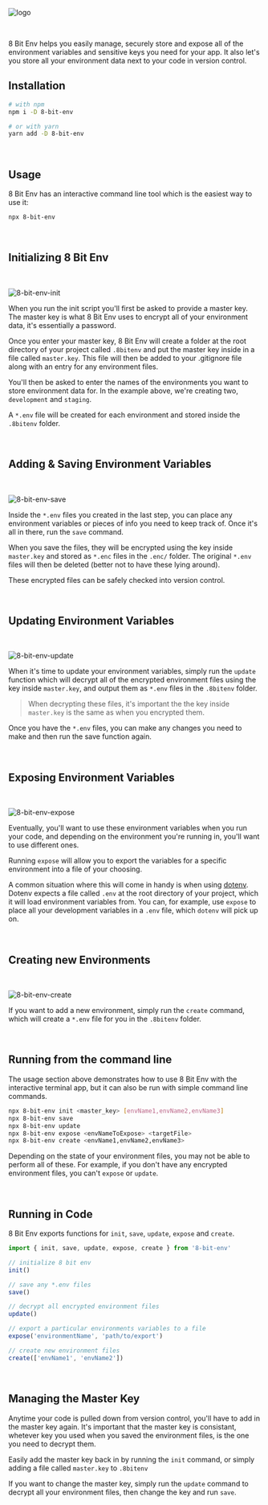 ![logo](https://user-images.githubusercontent.com/13106307/110695039-00589f80-81af-11eb-8f04-dcfca384075f.png)

<br />

8 Bit Env helps you easily manage, securely store and expose all of the environment variables and sensitive keys you need for your app. It also let's you store all your environment data next to your code in version control.

## Installation

```bash
# with npm
npm i -D 8-bit-env

# or with yarn
yarn add -D 8-bit-env
```

<br />

## Usage

8 Bit Env has an interactive command line tool which is the easiest way to use it:

```bash
npx 8-bit-env
```

<br />

## Initializing 8 Bit Env

<br />

![8-bit-env-init](https://user-images.githubusercontent.com/13106307/110694325-1023b400-81ae-11eb-8c73-2e63c1fee516.gif)

When you run the init script you'll first be asked to provide a master key. The master key is what 8 Bit Env uses to encrypt all of your environment data, it's essentially a password.

Once you enter your master key, 8 Bit Env will create a folder at the root directory of your project called `.8bitenv` and put the master key inside in a file called `master.key`. This file will then be added to your .gitignore file along with an entry for any environment files.

You'll then be asked to enter the names of the environments you want to store environment data for. In the example above, we're creating two, `development` and `staging`.

A `*.env` file will be created for each environment and stored inside the `.8bitenv` folder.

<br />

## Adding & Saving Environment Variables

<br />

![8-bit-env-save](https://user-images.githubusercontent.com/13106307/110694356-187bef00-81ae-11eb-8f7c-5e36df0885eb.gif)

Inside the `*.env` files you created in the last step, you can place any environment variables or pieces of info you need to keep track of. Once it's all in there, run the `save` command.

When you save the files, they will be encrypted using the key inside `master.key` and stored as `*.enc` files in the `.enc/` folder. The original `*.env` files will then be deleted (better not to have these lying around).

These encrypted files can be safely checked into version control.

<br />

## Updating Environment Variables

<br />

![8-bit-env-update](https://user-images.githubusercontent.com/13106307/110694384-1fa2fd00-81ae-11eb-9b49-fac0b08c0334.gif)

When it's time to update your environment variables, simply run the `update` function which will decrypt all of the encrypted environment files using the key inside `master.key`, and output them as `*.env` files in the `.8bitenv` folder.

> When decrypting these files, it's important the the key inside `master.key` is the same as when you encrypted them.

Once you have the `*.env` files, you can make any changes you need to make and then run the save function again.

<br />

## Exposing Environment Variables

<br />

![8-bit-env-expose](https://user-images.githubusercontent.com/13106307/110694400-2598de00-81ae-11eb-9cf4-aebecb0a0650.gif)

Eventually, you'll want to use these environment variables when you run your code, and depending on the environment you're running in, you'll want to use different ones.

Running `expose` will allow you to export the variables for a specific environment into a file of your choosing.

A common situation where this will come in handy is when using [dotenv](https://www.npmjs.com/package/dotenv). Dotenv expects a file called `.env` at the root directory of your project, which it will load environment variables from. You can, for example, use `expose` to place all your development variables in a `.env` file, which `dotenv` will pick up on.

<br />

## Creating new Environments

<br />

![8-bit-env-create](https://user-images.githubusercontent.com/13106307/110694421-2c275580-81ae-11eb-8afc-3785b2f711d4.gif)

If you want to add a new environment, simply run the `create` command, which will create a `*.env` file for you in the `.8bitenv` folder.

<br />

## Running from the command line

The usage section above demonstrates how to use 8 Bit Env with the interactive terminal app, but it can also be run with simple command line commands.

```bash
npx 8-bit-env init <master_key> [envName1,envName2,envName3]
npx 8-bit-env save
npx 8-bit-env update
npx 8-bit-env expose <envNameToExpose> <targetFile>
npx 8-bit-env create <envName1,envName2,envName3>
```

Depending on the state of your environment files, you may not be able to perform all of these. For example, if you don't have any encrypted environment files, you can't `expose` or `update`.

<br />

## Running in Code

8 Bit Env exports functions for `init`, `save`, `update`, `expose` and `create`.

```js
import { init, save, update, expose, create } from '8-bit-env'

// initialize 8 bit env
init()

// save any *.env files
save()

// decrypt all encrypted environment files
update()

// export a particular environments variables to a file
expose('environmentName', 'path/to/export')

// create new environment files
create(['envName1', 'envName2'])
```

<br />

## Managing the Master Key

Anytime your code is pulled down from version control, you'll have to add in the master key again. It's important that the master key is consistant, whetever key you used when you saved the environment files, is the one you need to decrypt them.

Easily add the master key back in by running the `init` command, or simply adding a file called `master.key` to `.8bitenv`

If you want to change the master key, simply run the `update` command to decrypt all your environment files, then change the key and run `save`.
